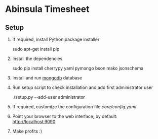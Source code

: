 Abinsula Timesheet
=========

Setup
-----


  1. If required, install Python package installer

        sudo apt-get install pip

  2. Install the dependencies

        sudo pip install cherrypy yaml pymongo bson mako jsonschema

  3. Install and run [mongodb](http://docs.mongodb.org/manual/installation/) database

  4. Run setup script to check installation and add first administrator user

        ./setup.py --add-user <username> <password> administrator

  5. If required, customize the configuration file _core/config.yaml_.

  6. Point your browser to the web interface, by default: [http://localhost:9090](http://localhost:9090)
  
  7. Make profits :)

